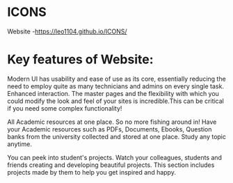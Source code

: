 # ICONS
Website -https://leo1104.github.io/ICONS/
# Key features of Website:

Modern UI has usability and ease of use as its core, essentially reducing the need to employ quite as many technicians and admins on every single task.
Enhanced interaction.
The master pages and the flexibility with which you could modify the look and feel of your sites is incredible.This can be critical if you need some complex functionality!

All Academic resources at one place. So no more fishing around in!
Have your Academic resources such as PDFs, Documents, Ebooks, Question banks from the university collected and stored at one place. 
Study any topic anytime.

You can peek into student's projects. Watch your colleagues, students and friends creating and developing beautiful projects.
This section includes projects made by them to help you get inspired and happy.
